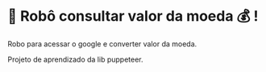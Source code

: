 # 🤖 Robô consultar valor da moeda 💰 ! 
Robo para acessar o google e converter valor da moeda.

Projeto de aprendizado da lib puppeteer.
